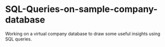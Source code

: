 # SQL-Queries-on-sample-company-database

Working on a virtual company database to draw some useful insights using SQL queries.
